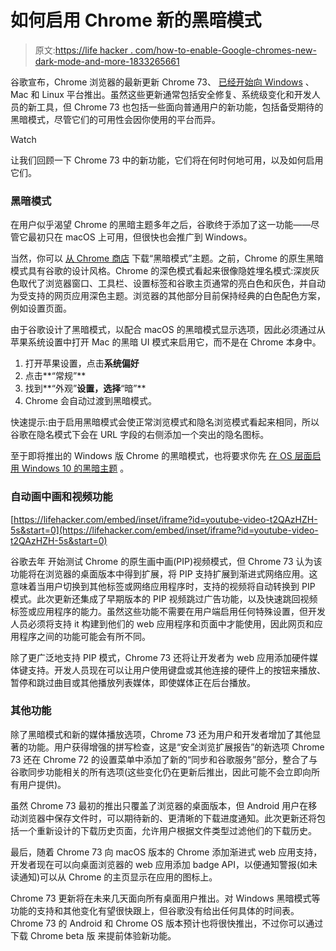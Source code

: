 # 如何启用 Chrome 新的黑暗模式

> 原文:[https://life hacker . com/how-to-enable-Google-chromes-new-dark-mode-and-more-1833265661](https://lifehacker.com/how-to-enable-google-chromes-new-dark-mode-and-more-1833265661)

谷歌宣布，Chrome 浏览器的最新更新 Chrome 73、 [已经开始向 Windows](https://chromereleases.googleblog.com/2019/03/stable-channel-update-for-desktop_12.html) 、Mac 和 Linux 平台推出。虽然这些更新通常包括安全修复、系统级变化和开发人员的新工具，但 Chrome 73 也包括一些面向普通用户的新功能，包括备受期待的黑暗模式，尽管它们的可用性会因你使用的平台而异。

Watch

让我们回顾一下 Chrome 73 中的新功能，它们将在何时何地可用，以及如何启用它们。

### 黑暗模式

在用户似乎渴望 Chrome 的黑暗主题多年之后，谷歌终于添加了这一功能——尽管它最初只在 macOS 上可用，但很快也会推广到 Windows。

当然，你可以 [从 Chrome 商店](https://chrome.google.com/webstore/detail/dark-mode/dmghijelimhndkbmpgbldicpogfkceaj?hl=en) 下载“黑暗模式”主题。之前，Chrome 的原生黑暗模式具有谷歌的设计风格。Chrome 的深色模式看起来很像隐姓埋名模式:深炭灰色取代了浏览器窗口、工具栏、设置标签和谷歌主页通常的亮白色和灰色，并自动为受支持的网页应用深色主题。浏览器的其他部分目前保持经典的白色配色方案，例如设置页面。

由于谷歌设计了黑暗模式，以配合 macOS 的黑暗模式显示选项，因此必须通过从苹果系统设置中打开 Mac 的黑暗 UI 模式来启用它，而不是在 Chrome 本身中。

1.  打开苹果设置，点击**系统偏好**
2.  点击**“常规”**
3.  找到**“外观”**设置，选择**“暗”**
4.  Chrome 会自动过渡到黑暗模式。

快速提示:由于启用黑暗模式会使正常浏览模式和隐名浏览模式看起来相同，所以谷歌在隐名模式下会在 URL 字段的右侧添加一个突出的隐名图标。

至于即将推出的 Windows 版 Chrome 的黑暗模式，也将要求你先 [在 OS 层面启用 Windows 10 的黑暗主题](https://blogs.windows.com/windowsexperience/2016/08/08/windows-10-tip-personalize-your-pc-by-enabling-the-dark-theme/) 。

### 自动画中画和视频功能

 [https://lifehacker.com/embed/inset/iframe?id=youtube-video-t2QAzHZH-5s&start=0](https://lifehacker.com/embed/inset/iframe?id=youtube-video-t2QAzHZH-5s&start=0) 

谷歌去年 开始测试 Chrome 的原生画中画(PIP)视频模式，但 Chrome 73 认为该功能将在浏览器的桌面版本中得到扩展，将 PIP 支持扩展到渐进式网络应用。这意味着当用户切换到其他标签或网络应用程序时，支持的视频将自动转换到 PIP 模式。此次更新还集成了早期版本的 PIP 视频跳过广告功能，以及快速跳回视频标签或应用程序的能力。虽然这些功能不需要在用户端启用任何特殊设置，但开发人员必须将支持 it 构建到他们的 web 应用程序和页面中才能使用，因此网页和应用程序之间的功能可能会有所不同。

除了更广泛地支持 PIP 模式，Chrome 73 还将让开发者为 web 应用添加硬件媒体键支持。开发人员现在可以让用户使用键盘或其他连接的硬件上的按钮来播放、暂停和跳过曲目或其他播放列表媒体，即使媒体正在后台播放。

### 其他功能

除了黑暗模式和新的媒体播放选项，Chrome 73 还为用户和开发者增加了其他显著的功能。用户获得增强的拼写检查，这是“安全浏览扩展报告”的新选项 Chrome 73 还在 Chrome 72 的设置菜单中添加了新的“同步和谷歌服务”部分，整合了与谷歌同步功能相关的所有选项(这些变化仍在更新后推出，因此可能不会立即向所有用户提供)。

虽然 Chrome 73 最初的推出只覆盖了浏览器的桌面版本，但 Android 用户在移动浏览器中保存文件时，可以期待新的、更清晰的下载进度通知。此次更新还将包括一个重新设计的下载历史页面，允许用户根据文件类型过滤他们的下载历史。

最后，随着 Chrome 73 向 macOS 版本的 Chrome 添加渐进式 web 应用支持，开发者现在可以向桌面浏览器的 web 应用添加 badge API，以便通知警报(如未读通知)可以从 Chrome 的主页显示在应用的图标上。

Chrome 73 更新将在未来几天面向所有桌面用户推出。对 Windows 黑暗模式等功能的支持和其他变化有望很快跟上，但谷歌没有给出任何具体的时间表。Chrome 73 的 Android 和 Chrome OS 版本预计也将很快推出，不过你可以通过下载 Chrome beta 版 来提前体验新功能。